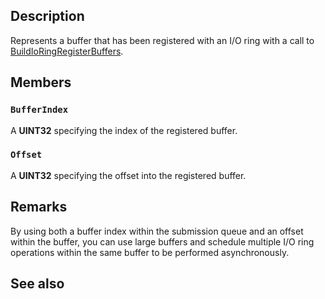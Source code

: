 ## Description

Represents a buffer that has been registered with an I/O ring with a call to [BuildIoRingRegisterBuffers](https://learn.microsoft.com/windows/win32/api/ioringapi/nf-ioringapi-buildioringregisterbuffers).

## Members

### `BufferIndex`

A **UINT32** specifying the index of the registered buffer.

### `Offset`

A **UINT32** specifying the offset into the registered buffer.

## Remarks

By using both a buffer index within the submission queue and an offset within the buffer, you can use large buffers and schedule multiple I/O ring operations within the same buffer to be performed asynchronously.

## See also